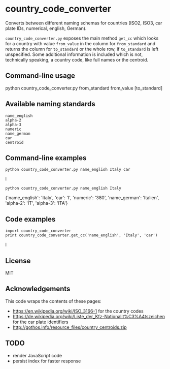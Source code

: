 # country_code_converter
Converts between different naming schemas for countries (ISO2, ISO3, car plate IDs, numerical, english, German). 

`country_code_converter.py` exposes the main method `get_cc` which looks for a country with value `from_value` in the column for `from_standard` and returns the column for `to_standard` or the whole row, if `to_standard` is left unspecified. Some additional information is included which is not, technically speaking, a country code, like full names or the centroid.

## Command-line usage
python country_code_converter.py from_standard from_value [to_standard]

## Available naming standards
    name_english
    alpha-2
    alpha-3
    numeric
    name_german
    car
    centroid

## Command-line examples
    python country_code_converter.py name_english Italy car
I

    python country_code_converter.py name_english Italy
{'name_english': 'Italy', 'car': 'I', 'numeric': '380', 'name_german': 'Italien', 'alpha-2': 'IT', 'alpha-3': 'ITA'}

## Code examples
    import country_code_converter
    print country_code_converter.get_cc('name_english', 'Italy', 'car')

I

## License 
MIT

## Acknowledgements
This code wraps the contents of these pages:
- https://en.wikipedia.org/wiki/ISO_3166-1 for the country codes
- https://de.wikipedia.org/wiki/Liste_der_Kfz-Nationalit%C3%A4tszeichen for the car plate identifiers
- http://gothos.info/resource_files/country_centroids.zip

## TODO
- render JavaScript code
- persist index for faster response